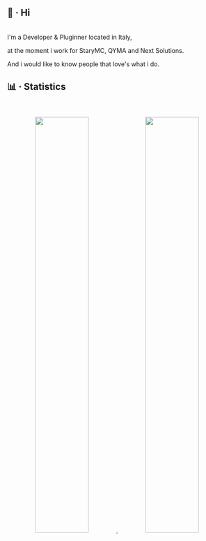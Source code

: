 ## 👋 · Hi

<br/>
I'm a Developer & Pluginner located in Italy,

at the moment i work for StaryMC, QYMA and Next Solutions.

And i would like to know people that love's what i do.
‎
<br/>
## 📊 · Statistics

<br/>
<p align="center">
  <a href="https://github.com/nxyth/">
  <img width="49.5%" src="https://github-readme-stats.vercel.app/api?username=nxyth&show_icons=true&theme=gruvbox&hide_border=true" />
    <img width="49.5%" src="https://github-readme-streak-stats.herokuapp.com/?user=nxyth&theme=gruvbox&hide_border=true" />
  </a>
</p>
<br>
‎
